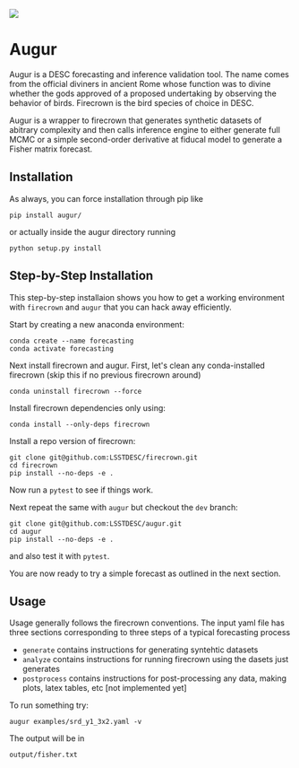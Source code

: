 ![](https://github.com/LSSTDESC/augur/workflows/flake8%20pytest/badge.svg)

# Augur

Augur is a DESC forecasting and inference validation tool. The name comes from the official diviners in ancient Rome whose function was to divine whether the gods approved of a proposed undertaking by observing the behavior of birds. Firecrown is the bird species of choice in DESC.

Augur is a wrapper to firecrown that generates synthetic datasets of abitrary complexity and then calls inference engine to either generate full MCMC or a simple second-order derivative at fiducal model to generate a Fisher matrix forecast.

## Installation

As always, you can force installation through pip like

```pip install augur/```

or actually inside the augur directory running

```python setup.py install```

## Step-by-Step Installation

This step-by-step installaion shows you how to get a working environment with `firecrown` and `augur` that you can hack away efficiently.

Start by creating a new anaconda environment:

```
conda create --name forecasting
conda activate forecasting
```

Next install firecrown and augur.
First, let's clean any conda-installed firecrown (skip this if no previous firecrown around)

```
conda uninstall firecrown --force
```

Install firecrown dependencies only using:

```
conda install --only-deps firecrown
```

Install a repo version of firecrown:

```
git clone git@github.com:LSSTDESC/firecrown.git
cd firecrown
pip install --no-deps -e .
```


Now run a `pytest` to see if things work.

Next repeat the same with `augur` but checkout the `dev` branch:

```
git clone git@github.com:LSSTDESC/augur.git
cd augur
pip install --no-deps -e .
```
and also test it with `pytest`.

You are now ready to try a simple forecast as outlined in the next section.

## Usage

Usage generally follows the firecrown conventions. The input yaml file has three sections corresponding to three steps of a typical forecasting process
 * `generate` contains instructions for generating syntehtic datasets
 * `analyze` contains instructions for running firecrown using the dasets just generates
 * `postprocess` contains instructions for post-processing any data, making plots, latex tables, etc [not implemented yet]
 
 To run something try:
 ```
 augur examples/srd_y1_3x2.yaml -v
 ```
 
 The output will be in
  ```
 output/fisher.txt
 ```

